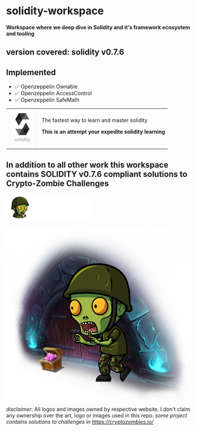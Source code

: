 # solidity-workspace

**Workspace where we deep dive in Solidity and it's framework ecosystem and tooling**

## version covered: solidity v0.7.6

## Implemented
- ✅ Openzeppelin Ownable
- ✅ Openzeppelin AccessControl
- ✅ Openzeppelin SafeMath

<table><tr><td> <img src="resources/solidity-logo.png"/></td><td display="inline">The fastest way to learn and master solidity

**This is an attempt your expedite solidity learning**
</td>
</tr>
</table>

## In addition to all other work this workspace contains SOLIDITY v0.7.6 compliant solutions to Crypto-Zombie Challenges

![Crypto Zombies](resources/logo.png)

![Crypto Zombies](resources/z-large.png)


*disclaimer*: All logos and images owned by respective website. I don't claim any ownership over the art, logo or images used in this repo.
*some project contains solutions to challenges in https://cryptozombies.io/*
